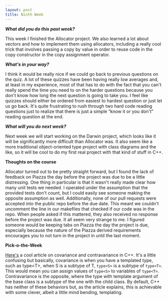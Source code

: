 ```yaml
---
layout: post
title: Ninth Week
---
```

<p><b><i>What did you do this past week?</i></b></p>
<p>This week I finished the Allocator project. We also learned a lot about vectors and how to implement them using allocators, including a really cool trick that involves passing a copy by value in order to reuse code in the copy constructor in the copy assignment operator.</p>
<p><b><i>What's in your way?</i></b></p>
<p>I think it would be really nice if we could go back to previous questions on the quiz. A lot of these quizzes have been having really low averages and, at least in my experience, most of that has to do with the fact that you can't really spend the time you need to on the harder questions because you don't know how long the next question is going to take you. I feel like quizzes should either be ordered from easiest to hardest question or just let us go back. It's quite frustrating to rush through two hard code reading questions just to realize that there is just a simple “know it or you don't” reading question at the end.</p>
<p><b><i>What will you do next week?</i></b></p>
<p>Next week we will start working on the Darwin project, which looks like it will be significantly more difficult than Allocator was. It also seem like a more traditional object-oriented type project with class diagrams and the like, so it will be cool to do my first real project with that kind of stuff in C++.</p>
<p><b>Thoughts on the course</b></p>
<p>Allocator turned out to be pretty straight forward, but I found the lack of feedback on Piazza the day before the project was due to be a little distressing. One thing in particular is that it wasn't really made clear how many unit tests we needed. I operated under the assumption that the provided tests don't count, but I could easily see someone making the opposite assumption as well. Additionally, none of our pull requests were accepted into the public repo before the due date. This meant we couldn't uncomment the line in our makefiles that checked if our code was in the repo. When people asked if this mattered, they also received no response before the project was due. It all seem very strange to me. I figured someone would be keeping tabs on Piazza the day the project is due, especially because the nature of the Piazza derived requirements encourages you to not turn in the project in until the last moment.</p>
<p><b>Pick-o-the-Week</b></p>
<p><a href="http://www.informit.com/articles/article.aspx?p=2209021">Here's</a> a cool article on covariance and contravariance in C++. It's a little confusing but basically, covariance is when you have a templated type, such as type&lt;T&gt;, when S is a subtype of T, <code>type&lt;S&gt;</code> is a subtype of <code>type&lt;T&gt;</code>. This would mean you can assign values of <code>type&lt;S&gt;</code> to variables of <code>type&lt;T&gt;</code>. Contravariance is the opposite, where the type with template argument of the base class is a subtype of the one with the child class. By default, C++ has neither of these behaviors but, as the article explains, this is achievable with some clever, albeit a little mind bending, templating.</p>
